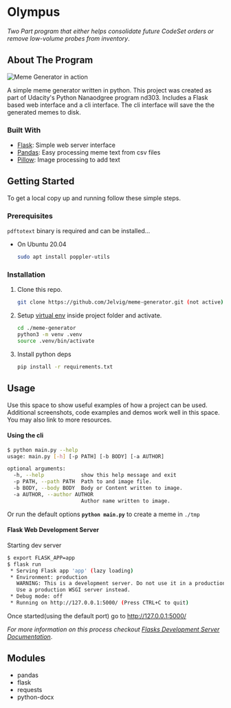 
<!-- PROJECT LOGO -->
# Olympus
_Two Part program that either helps consolidate future CodeSet orders or remove low-volume probes from inventory_.

<!-- ABOUT THE PROJECT -->
## About The Program

![Meme Generator in action](.sphinxdocs/_static/screencast-demo.gif)

A simple meme generator written in python. This project was created as part of Udacity's Python Nanaodgree 
program nd303. Includes a Flask based web interface and a cli interface. The cli interface will save the 
the generated memes to disk.


### Built With

* [Flask](https://github.com/pallets/flask): Simple web server interface
* [Pandas](https://github.com/pandas-dev/pandas): Easy processing meme text from csv files
* [Pillow](https://github.com/python-pillow/Pillow): Image processing to add text



<!-- GETTING STARTED -->
## Getting Started

To get a local copy up and running follow these simple steps.

### Prerequisites

`pdftotext` binary is required and can be installed...
* On Ubuntu 20.04
  ```sh
  sudo apt install poppler-utils
  ```

### Installation

1. Clone this repo.
   ```sh
   git clone https://github.com/Jelvig/meme-generator.git (not active)
   ```
2. Setup [virtual env](virtual-env-docs) inside project folder and activate.
   ```sh
   cd ./meme-generator
   python3 -m venv .venv
   source .venv/bin/activate
   ```
3. Install python deps
   ```sh
   pip install -r requirements.txt
   ```


<!-- USAGE EXAMPLES -->
## Usage

Use this space to show useful examples of how a project can be used. Additional screenshots, code examples and demos work well in this space. You may also link to more resources.

#### Using the cli

```sh
$ python main.py --help
usage: main.py [-h] [-p PATH] [-b BODY] [-a AUTHOR]

optional arguments:
  -h, --help            show this help message and exit
  -p PATH, --path PATH  Path to and image file.
  -b BODY, --body BODY  Body or Content written to image.
  -a AUTHOR, --author AUTHOR
                        Author name written to image.
```
Or run the default options **```python main.py```** to create a meme in ```./tmp```

#### Flask Web Development Server
Starting dev server
```sh
$ export FLASK_APP=app
$ flask run
 * Serving Flask app 'app' (lazy loading)
 * Environment: production
   WARNING: This is a development server. Do not use it in a production deployment.
   Use a production WSGI server instead.
 * Debug mode: off
 * Running on http://127.0.0.1:5000/ (Press CTRL+C to quit)
```
Once started(using the default port) go to http://127.0.0.1:5000/


_For more information on this process checkout [Flasks Development Server Documentation](flask-dev-server-docs)_.

## Modules
* pandas
* flask
* requests
* python-docx
